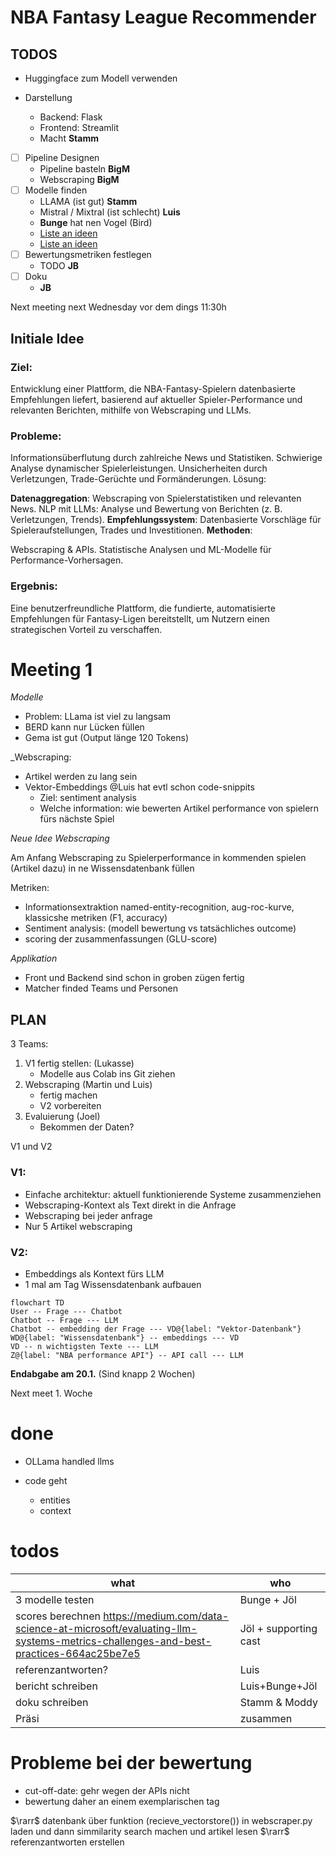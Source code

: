 # NBA Fantasy League Recommender

## TODOS

- Huggingface zum Modell verwenden

- Darstellung
    - Backend: Flask
    - Frontend: Streamlit
    - Macht **Stamm**
- [ ] Pipeline Designen
    - Pipeline basteln **BigM**
    - Webscraping **BigM**
- [ ] Modelle finden
    - LLAMA (ist gut) **Stamm**
    - Mistral / Mixtral (ist schlecht) **Luis**
    - **Bunge** hat nen Vogel (Bird)
    - [Liste an ideen](https://www.datacamp.com/blog/top-open-source-llms)
    - [Liste an ideen](https://github.com/eugeneyan/open-llms)
- [ ] Bewertungsmetriken festlegen 
    - TODO **JB**
- [ ] Doku
    - **JB**

Next meeting next Wednesday vor dem dings 11:30h
 
## Initiale Idee

### Ziel:

Entwicklung einer Plattform, die NBA-Fantasy-Spielern datenbasierte Empfehlungen liefert, basierend auf aktueller Spieler-Performance und relevanten Berichten, mithilfe von Webscraping und LLMs.

### Probleme:

Informationsüberflutung durch zahlreiche News und Statistiken.
Schwierige Analyse dynamischer Spielerleistungen.
Unsicherheiten durch Verletzungen, Trade-Gerüchte und Formänderungen.
Lösung:

**Datenaggregation**: Webscraping von Spielerstatistiken und relevanten News.
NLP mit LLMs: Analyse und Bewertung von Berichten (z. B. Verletzungen, Trends).
**Empfehlungssystem**: Datenbasierte Vorschläge für Spieleraufstellungen, Trades und Investitionen.
**Methoden**:

Webscraping & APIs.
Statistische Analysen und ML-Modelle für Performance-Vorhersagen.

### Ergebnis:

Eine benutzerfreundliche Plattform, die fundierte, automatisierte Empfehlungen für Fantasy-Ligen bereitstellt, um Nutzern einen strategischen Vorteil zu verschaffen.

# Meeting 1

_Modelle_

- Problem: LLama ist viel zu langsam
- BERD kann nur Lücken füllen
- Gema ist gut (Output länge 120 Tokens)

_Webscraping:

- Artikel werden zu lang sein
- Vektor-Embeddings @Luis hat evtl schon code-snippits
    - Ziel: sentiment analysis
    - Welche information: wie bewerten Artikel performance von spielern fürs nächste Spiel
    

_Neue Idee Webscraping_

Am Anfang Webscraping zu Spielerperformance in kommenden spielen (Artikel dazu) in ne Wissensdatenbank füllen

Metriken:
- Informationsextraktion named-entity-recognition, aug-roc-kurve, klassicshe metriken (F1, accuracy)
- Sentiment analysis: (modell bewertung vs tatsächliches outcome)
- scoring der zusammenfassungen (GLU-score)

_Applikation_
- Front und Backend sind schon in groben zügen fertig
- Matcher finded Teams und Personen

## PLAN

3 Teams:

1) V1 fertig stellen:  (Lukasse)
    - Modelle aus Colab ins Git ziehen
2) Webscraping (Martin und Luis)
    - fertig machen
    - V2 vorbereiten
3) Evaluierung (Joel)
    - Bekommen der Daten?

V1 und V2

### V1:

- Einfache architektur: aktuell funktionierende Systeme zusammenziehen
- Webscraping-Kontext als Text direkt in die Anfrage
- Webscraping bei jeder anfrage
- Nur 5 Artikel webscraping

### V2:

- Embeddings als Kontext fürs LLM
- 1 mal am Tag Wissensdatenbank aufbauen

```mermaid
flowchart TD
User -- Frage --- Chatbot
Chatbot -- Frage --- LLM
Chatbot -- embedding der Frage --- VD@{label: "Vektor-Datenbank"}
WD@{label: "Wissensdatenbank"} -- embeddings --- VD
VD -- n wichtigsten Texte --- LLM
Z@{label: "NBA performance API"} -- API call --- LLM
```

**Endabgabe am 20.1.** (Sind knapp 2 Wochen)

Next meet 1. Woche 


# done

- OLLama handled llms

- code geht
    - entities
    - context

# todos

|what|who|
|-|-|
|3 modelle testen|Bunge + Jöl|
|scores berechnen https://medium.com/data-science-at-microsoft/evaluating-llm-systems-metrics-challenges-and-best-practices-664ac25be7e5|Jöl + supporting cast|
|referenzantworten?|Luis|
|bericht schreiben|Luis+Bunge+Jöl|
|doku schreiben|Stamm & Moddy|
|Präsi|zusammen|

# Probleme bei der bewertung

- cut-off-date: gehr wegen der APIs nicht
- bewertung daher an einem exemplarischen tag

$\rarr$ datenbank über funktion (recieve_vectorstore()) in webscraper.py laden und dann simmilarity search machen und artikel lesen $\rarr$ referenzantworten erstellen
